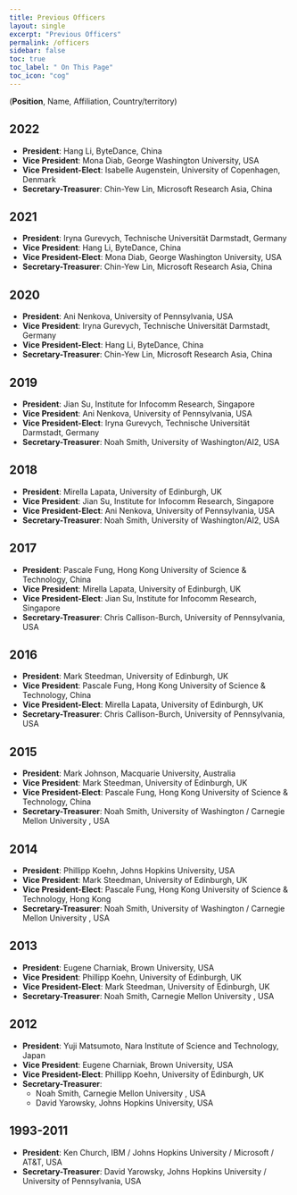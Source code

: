 ```yaml
---
title: Previous Officers
layout: single
excerpt: "Previous Officers"
permalink: /officers
sidebar: false
toc: true
toc_label: " On This Page"
toc_icon: "cog"
---
```


(**Position**, Name, Affiliation, Country/territory)
## 2022
- **President**: Hang Li, ByteDance, China<br/>
- **Vice President**: Mona Diab, George Washington University, USA<br/>
- **Vice President-Elect**: Isabelle Augenstein, University of Copenhagen, Denmark<br/>
- **Secretary-Treasurer**: Chin-Yew Lin, Microsoft Research Asia, China
## 2021
- **President**: Iryna Gurevych, Technische Universität Darmstadt, Germany<br/>
- **Vice President**: Hang Li, ByteDance, China<br/>
- **Vice President-Elect**: Mona Diab, George Washington University, USA<br/>
- **Secretary-Treasurer**: Chin-Yew Lin, Microsoft Research Asia, China
## 2020
- **President**: Ani Nenkova, University of Pennsylvania, USA<br/>
- **Vice President**: Iryna Gurevych, Technische Universität Darmstadt, Germany<br/>
- **Vice President-Elect**: Hang Li, ByteDance, China<br/>
- **Secretary-Treasurer**: Chin-Yew Lin, Microsoft Research Asia, China

## 2019
- **President**: Jian Su, Institute for Infocomm Research, Singapore<br/>
- **Vice President**: Ani Nenkova, University of Pennsylvania, USA<br/>
- **Vice President-Elect**: Iryna Gurevych, Technische Universität Darmstadt, Germany<br/>
- **Secretary-Treasurer**: Noah Smith, University of Washington/AI2, USA

## 2018
- **President**: Mirella Lapata, University of Edinburgh, UK<br/>
- **Vice President**: Jian Su, Institute for Infocomm Research, Singapore<br/>
- **Vice President-Elect**: Ani Nenkova, University of Pennsylvania, USA<br/>
- **Secretary-Treasurer**: Noah Smith, University of Washington/AI2, USA

## 2017
- **President**: Pascale Fung, Hong Kong University of Science & Technology, China<br/>
- **Vice President**: Mirella Lapata, University of Edinburgh, UK<br/>
- **Vice President-Elect**: Jian Su, Institute for Infocomm Research, Singapore<br/>
- **Secretary-Treasurer**: Chris Callison-Burch, University of Pennsylvania, USA

## 2016
- **President**: Mark Steedman, University of Edinburgh, UK<br/>
- **Vice President**: Pascale Fung, Hong Kong University of Science & Technology, China<br/>
- **Vice President-Elect**: Mirella Lapata, University of Edinburgh, UK<br/>
- **Secretary-Treasurer**: Chris Callison-Burch, University of Pennsylvania, USA

## 2015
- **President**: Mark Johnson, Macquarie University, Australia<br/>
- **Vice President**: Mark Steedman, University of Edinburgh, UK<br/>
- **Vice President-Elect**: Pascale Fung, Hong Kong University of Science & Technology, China<br/>
- **Secretary-Treasurer**: Noah Smith, University of Washington / Carnegie Mellon University , USA

## 2014

- **President**: Phillipp Koehn, Johns Hopkins University, USA<br/>
- **Vice President**: Mark Steedman, University of Edinburgh, UK<br/>
- **Vice President-Elect**: Pascale Fung, Hong Kong University of Science & Technology, Hong Kong<br/>
- **Secretary-Treasurer**: Noah Smith, University of Washington / Carnegie Mellon University , USA

## 2013
- **President**: Eugene Charniak, Brown University, USA<br/>
- **Vice President**: Phillipp Koehn, University of Edinburgh, UK<br/>
- **Vice President-Elect**: Mark Steedman, University of Edinburgh, UK<br/>
- **Secretary-Treasurer**: Noah Smith, Carnegie Mellon University , USA

## 2012
- **President**: Yuji Matsumoto, Nara Institute of Science and Technology, Japan<br/>
- **Vice President**: Eugene Charniak, Brown University, USA<br/>
- **Vice President-Elect**: Phillipp Koehn, University of Edinburgh, UK<br/>
- **Secretary-Treasurer**: 
  - Noah Smith, Carnegie Mellon University , USA<br/>
  - David Yarowsky, Johns Hopkins University, USA

## 1993-2011
- **President**: Ken Church, IBM / Johns Hopkins University / Microsoft / AT&T, USA<br/>
- **Secretary-Treasurer**: David Yarowsky, Johns Hopkins University / University of Pennsylvania, USA